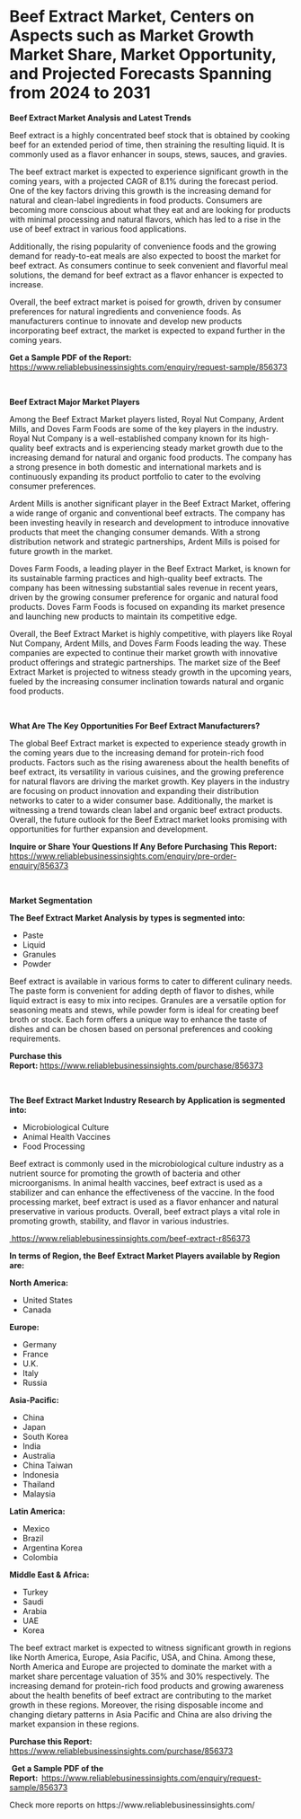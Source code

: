 <p><h1>Beef Extract Market, Centers on Aspects such as Market Growth Market Share, Market Opportunity, and Projected Forecasts Spanning from 2024 to 2031</h1></p><p><strong>Beef Extract Market Analysis and Latest Trends</strong></p>
<p><p>Beef extract is a highly concentrated beef stock that is obtained by cooking beef for an extended period of time, then straining the resulting liquid. It is commonly used as a flavor enhancer in soups, stews, sauces, and gravies.</p><p>The beef extract market is expected to experience significant growth in the coming years, with a projected CAGR of 8.1% during the forecast period. One of the key factors driving this growth is the increasing demand for natural and clean-label ingredients in food products. Consumers are becoming more conscious about what they eat and are looking for products with minimal processing and natural flavors, which has led to a rise in the use of beef extract in various food applications.</p><p>Additionally, the rising popularity of convenience foods and the growing demand for ready-to-eat meals are also expected to boost the market for beef extract. As consumers continue to seek convenient and flavorful meal solutions, the demand for beef extract as a flavor enhancer is expected to increase.</p><p>Overall, the beef extract market is poised for growth, driven by consumer preferences for natural ingredients and convenience foods. As manufacturers continue to innovate and develop new products incorporating beef extract, the market is expected to expand further in the coming years.</p></p>
<p><strong>Get a Sample PDF of the Report:&nbsp;</strong> <a href="https://www.reliablebusinessinsights.com/enquiry/request-sample/856373">https://www.reliablebusinessinsights.com/enquiry/request-sample/856373</a></p>
<p>&nbsp;</p>
<p><strong>Beef Extract Major Market Players</strong></p>
<p><p>Among the Beef Extract Market players listed, Royal Nut Company, Ardent Mills, and Doves Farm Foods are some of the key players in the industry. Royal Nut Company is a well-established company known for its high-quality beef extracts and is experiencing steady market growth due to the increasing demand for natural and organic food products. The company has a strong presence in both domestic and international markets and is continuously expanding its product portfolio to cater to the evolving consumer preferences.</p><p>Ardent Mills is another significant player in the Beef Extract Market, offering a wide range of organic and conventional beef extracts. The company has been investing heavily in research and development to introduce innovative products that meet the changing consumer demands. With a strong distribution network and strategic partnerships, Ardent Mills is poised for future growth in the market.</p><p>Doves Farm Foods, a leading player in the Beef Extract Market, is known for its sustainable farming practices and high-quality beef extracts. The company has been witnessing substantial sales revenue in recent years, driven by the growing consumer preference for organic and natural food products. Doves Farm Foods is focused on expanding its market presence and launching new products to maintain its competitive edge.</p><p>Overall, the Beef Extract Market is highly competitive, with players like Royal Nut Company, Ardent Mills, and Doves Farm Foods leading the way. These companies are expected to continue their market growth with innovative product offerings and strategic partnerships. The market size of the Beef Extract Market is projected to witness steady growth in the upcoming years, fueled by the increasing consumer inclination towards natural and organic food products.</p></p>
<p>&nbsp;</p>
<p><strong>What Are The Key Opportunities For Beef Extract Manufacturers?</strong></p>
<p><p>The global Beef Extract market is expected to experience steady growth in the coming years due to the increasing demand for protein-rich food products. Factors such as the rising awareness about the health benefits of beef extract, its versatility in various cuisines, and the growing preference for natural flavors are driving the market growth. Key players in the industry are focusing on product innovation and expanding their distribution networks to cater to a wider consumer base. Additionally, the market is witnessing a trend towards clean label and organic beef extract products. Overall, the future outlook for the Beef Extract market looks promising with opportunities for further expansion and development.</p></p>
<p><strong>Inquire or Share Your Questions If Any Before Purchasing This Report:</strong> <a href="https://www.reliablebusinessinsights.com/enquiry/pre-order-enquiry/856373">https://www.reliablebusinessinsights.com/enquiry/pre-order-enquiry/856373</a></p>
<p>&nbsp;</p>
<p><strong>Market Segmentation</strong></p>
<p><strong>The Beef Extract Market Analysis by types is segmented into:</strong></p>
<p><ul><li>Paste</li><li>Liquid</li><li>Granules</li><li>Powder</li></ul></p>
<p><p>Beef extract is available in various forms to cater to different culinary needs. The paste form is convenient for adding depth of flavor to dishes, while liquid extract is easy to mix into recipes. Granules are a versatile option for seasoning meats and stews, while powder form is ideal for creating beef broth or stock. Each form offers a unique way to enhance the taste of dishes and can be chosen based on personal preferences and cooking requirements.</p></p>
<p><strong>Purchase this Report:&nbsp;</strong><a href="https://www.reliablebusinessinsights.com/purchase/856373">https://www.reliablebusinessinsights.com/purchase/856373</a></p>
<p>&nbsp;</p>
<p><strong>The Beef Extract Market Industry Research by Application is segmented into:</strong></p>
<p><ul><li>Microbiological Culture</li><li>Animal Health Vaccines</li><li>Food Processing</li></ul></p>
<p><p>Beef extract is commonly used in the microbiological culture industry as a nutrient source for promoting the growth of bacteria and other microorganisms. In animal health vaccines, beef extract is used as a stabilizer and can enhance the effectiveness of the vaccine. In the food processing market, beef extract is used as a flavor enhancer and natural preservative in various products. Overall, beef extract plays a vital role in promoting growth, stability, and flavor in various industries.</p></p>
<p><a href="https://www.reliablebusinessinsights.com/beef-extract-r856373">&nbsp;https://www.reliablebusinessinsights.com/beef-extract-r856373</a></p>
<p><strong>In terms of Region, the Beef Extract Market Players available by Region are:</strong></p>
<p>
    <p> <strong> North America: </strong>
        <ul>
            <li>United States</li>
            <li>Canada</li>
        </ul>
        </p> 
    <p> <strong> Europe: </strong>
        <ul>
            <li>Germany</li>
            <li>France</li>
            <li>U.K.</li>
            <li>Italy</li>
            <li>Russia</li>
        </ul>
        </p> 
    <p> <strong> Asia-Pacific: </strong>
        <ul>
            <li>China</li>
            <li>Japan</li>
            <li>South Korea</li>
            <li>India</li>
            <li>Australia</li>
            <li>China Taiwan</li>
            <li>Indonesia</li>
            <li>Thailand</li>
            <li>Malaysia</li>
        </ul>
        </p> 
    <p> <strong> Latin America: </strong>
        <ul>
            <li>Mexico</li>
            <li>Brazil</li>
            <li>Argentina Korea</li>
            <li>Colombia</li>
        </ul>
        </p> 
    <p> <strong> Middle East & Africa: </strong>
        <ul>
            <li>Turkey</li>
            <li>Saudi</li>
            <li>Arabia</li>
            <li>UAE</li>
            <li>Korea</li>
        </ul>
    </p>
    </p>
<p><p>The beef extract market is expected to witness significant growth in regions like North America, Europe, Asia Pacific, USA, and China. Among these, North America and Europe are projected to dominate the market with a market share percentage valuation of 35% and 30% respectively. The increasing demand for protein-rich food products and growing awareness about the health benefits of beef extract are contributing to the market growth in these regions. Moreover, the rising disposable income and changing dietary patterns in Asia Pacific and China are also driving the market expansion in these regions.</p></p>
<p><strong>Purchase this Report: </strong><a href="https://www.reliablebusinessinsights.com/purchase/856373">https://www.reliablebusinessinsights.com/purchase/856373</a></p>
<p>&nbsp;<strong>Get a Sample PDF of the Report:&nbsp;&nbsp;</strong><a href="https://www.reliablebusinessinsights.com/enquiry/request-sample/856373">https://www.reliablebusinessinsights.com/enquiry/request-sample/856373</a></p>
<p><strong></strong></p>
<p>Check more reports on https://www.reliablebusinessinsights.com/</p>